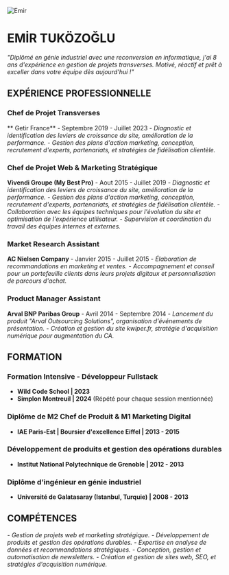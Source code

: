 ![Emir](https://media.licdn.com/dms/image/C5603AQEjZrCwYafQnw/profile-displayphoto-shrink_200_200/0/1580256323277?e=2147483647&v=beta&t=XUfd7qnbF0BhPbSPiFmCPDbOBIXPjEnyYEz7PlZlM18)

# EMİR TUKÖZOĞLU

_"Diplômé en génie industriel avec une reconversion en informatique, j'ai 8 ans d'expérience en gestion de projets transverses. Motivé, réactif et prêt à exceller dans votre équipe dès aujourd'hui !"_

## EXPÉRIENCE PROFESSIONNELLE

### Chef de Projet Transverses
** Getir France** - Septembre 2019 - Juillet 2023
_- Diagnostic et identification des leviers de croissance du site, amélioration de la performance._
_- Gestion des plans d'action marketing, conception, recrutement d'experts, partenariats, et stratégies de fidélisation clientèle._


### Chef de Projet Web & Marketing Stratégique
**Vivendi Groupe (My Best Pro)** - Aout 2015 - Juillet 2019
_- Diagnostic et identification des leviers de croissance du site, amélioration de la performance._
_- Gestion des plans d'action marketing, conception, recrutement d'experts, partenariats, et stratégies de fidélisation clientèle._
_- Collaboration avec les équipes techniques pour l'évolution du site et optimisation de l'expérience utilisateur._
_- Supervision et coordination du travail des équipes internes et externes._

### Market Research Assistant
**AC Nielsen Company** - Janvier 2015 - Juillet 2015
_- Élaboration de recommandations en marketing et ventes._
_- Accompagnement et conseil pour un portefeuille clients dans leurs projets digitaux et personnalisation de parcours d'achat._

### Product Manager Assistant
**Arval BNP Paribas Group** - Avril 2014 - Septembre 2014
_- Lancement du produit "Arval Outsourcing Solutions", organisation d'événements de présentation._
_- Création et gestion du site kwiper.fr, stratégie d'acquisition numérique pour augmentation du CA._

## FORMATION

### Formation Intensive - Développeur Fullstack
- **Wild Code School | 2023**
- **Simplon Montreuil | 2024** (Répété pour chaque session mentionnée)

### Diplôme de M2 Chef de Produit & M1 Marketing Digital
- **IAE Paris-Est | Boursier d'excellence Eiffel | 2013 - 2015**

### Développement de produits et gestion des opérations durables
- **Institut National Polytechnique de Grenoble | 2012 - 2013**

### Diplôme d’ingénieur en génie industriel
- **Université de Galatasaray (Istanbul, Turquie) | 2008 - 2013**

## COMPÉTENCES
_- Gestion de projets web et marketing stratégique._
_- Développement de produits et gestion des opérations durables._
_- Expertise en analyse de données et recommandations stratégiques._
_- Conception, gestion et automatisation de newsletters._
_- Création et gestion de sites web, SEO, et stratégies d'acquisition numérique._

